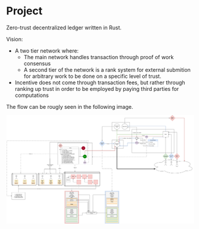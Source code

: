 
# Project

Zero-trust decentralized ledger written in Rust.

Vision:
- A two tier network where:
    - The main network handles transaction through proof of work consensus
    - A second tier of the network is a rank system for external submition for arbitrary work to be done on a specific level of trust.
- Incentive does not come through transaction fees, but rather through ranking up trust in order to be employed by paying third parties for computations

The flow can be rougly seen in the following image.

![Flow](./net_flow.png)